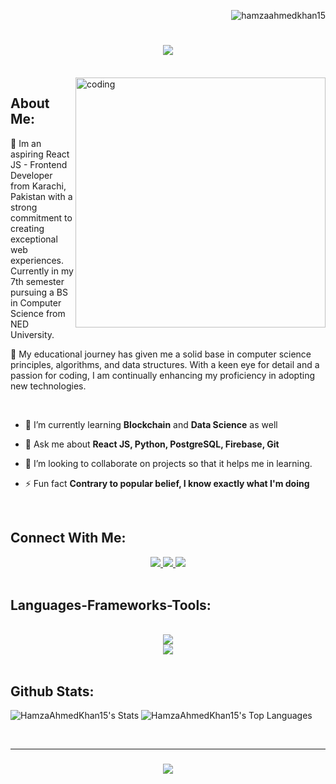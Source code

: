 
<p align="right"> <img src="https://komarev.com/ghpvc/?username=arshan-alee&label=Profile%20views&color=0e75b6&style=flat" alt="hamzaahmedkhan15" /> </p>

<h1 align="center">
    <img src="https://readme-typing-svg.herokuapp.com/?font=Righteous&size=35&center=true&vCenter=true&width=500&height=70&duration=4000&lines=Hi+There!+👋;+I'm+Hamza+Ahmed+Khan!;" />
</h1>
<br/>
<img src="https://camo.githubusercontent.com/8bf6f6d78abc81fcf9c49f10649423e73ea44bc248e83aaae8759d401c829a84/68747470733a2f2f70687973696373677572756b756c2e66696c65732e776f726470726573732e636f6d2f323031392f30322f6368617261637465722d312e676966"
    alt="coding" align="right" width="400">

<p align="left">

## About Me:
💫 Im an aspiring React JS - Frontend Developer from Karachi, Pakistan with a strong commitment to creating exceptional web experiences. Currently in my 7th semester pursuing a BS in Computer Science from NED University.

🚀 My educational journey has given me a solid base in computer science principles, algorithms, and data structures. With a keen eye for detail and a passion for coding, I am continually enhancing my proficiency in adopting new technologies.

<br/>

- 🌱 I’m currently learning **Blockchain** and **Data Science** as well

- 💬 Ask me about **React JS, Python, PostgreSQL, Firebase, Git**

- 🤝 I’m looking to collaborate on projects so that it helps me in learning.

-  ⚡ Fun fact **Contrary to popular belief, I know exactly what I'm doing**

 </p>

<br/>

 ## Connect With Me:

 <div align="center"> 
  <a href="https://mail.google.com/mail/?view=cm&to=hamzaahmedkhan718@gmail.com" target="_blank">
    <img src="https://img.shields.io/badge/Gmail-333333?style=for-the-badge&logo=gmail&logoColor=red" />
  </a>
  <a href="https://www.linkedin.com/in/hamza-ahmed-khan-/" target="_blank">
    <img src="https://img.shields.io/badge/LinkedIn-0077B5?style=for-the-badge&logo=linkedin&logoColor=white" target="_blank" />
  </a>
  <a href="https://hamzasportfolio.netlify.app/" target="_blank">
     <img src="https://img.shields.io/badge/Portfolio-FF5722?style=for-the-badge&logo=todoist&logoColor=white" target="_blank" /> <!-- sqlite, safari, google-chrome are other good icon options -->
  </a>
</div>


<br/>

## Languages-Frameworks-Tools:

<br/>
<div align="center">
    <img src="https://skillicons.dev/icons?i=github,react,python,html,css,javascript,bootstrap,jquery,cpp,firebase,vscode" /><br>
    <img src="https://skillicons.dev/icons?i=postgresql,nodejs,express,mongodb,materialui,tailwind,netlify,git" />
</div>

<br/>
 
## Github Stats:
![HamzaAhmedKhan15's Stats](https://github-readme-stats.vercel.app/api?username=HamzaAhmedKhan15&theme=react&show_icons=true&hide_border=false&count_private=true)
![HamzaAhmedKhan15's Top Languages](https://github-readme-stats.vercel.app/api/top-langs/?username=HamzaAhmedKhan15&theme=react&show_icons=true&hide_border=false&layout=compact)



<br/>

<hr/> 
<h3 align="center">
    <img src="https://readme-typing-svg.herokuapp.com/?font=Righteous&size=25&center=true&vCenter=true&width=500&height=70&duration=4000&lines=Thanks+for+visiting!+✌️;+Shoot+me+a+message+on+Linkedin!;I'm+always+down+to+collab+:)">
</h3>


